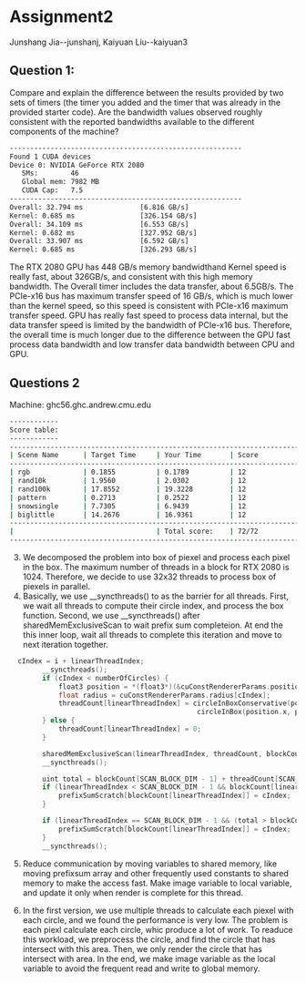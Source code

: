 # Assignment2
Junshang Jia--junshanj, Kaiyuan Liu--kaiyuan3

## Question 1:

Compare and explain the difference between the results provided by two sets of timers (the timer you added and the timer that was already in the provided starter code). Are the bandwidth values observed roughly consistent with the reported bandwidths available to the different components of the machine?
```bash
---------------------------------------------------------
Found 1 CUDA devices
Device 0: NVIDIA GeForce RTX 2080
   SMs:        46
   Global mem: 7982 MB
   CUDA Cap:   7.5
---------------------------------------------------------
Overall: 32.794 ms              [6.816 GB/s]
Kernel: 0.685 ms                [326.154 GB/s]
Overall: 34.109 ms              [6.553 GB/s]
Kernel: 0.682 ms                [327.952 GB/s]
Overall: 33.907 ms              [6.592 GB/s]
Kernel: 0.685 ms                [326.293 GB/s]

```
The RTX 2080 GPU has 448 GB/s memory bandwidthand Kernel speed is really fast, about 326GB/s, and consistent with this high memory bandwidth.
The Overall timer includes the data transfer, about 6.5GB/s. The PCIe-x16 bus has maximum transfer speed of 16 GB/s, which is much lower than the kernel speed, so this speed is consistent with PCIe-x16 maximum transfer speed. GPU has really fast speed to process data internal, but the data transfer speed is limited by the bandwidth of PCIe-x16 bus. Therefore, the overall time is much longer due to the difference between the GPU fast process data bandwidth and low transfer data bandwidth between CPU and GPU.


## Questions 2
Machine: ghc56.ghc.andrew.cmu.edu
```bash
------------
Score table:
------------
-------------------------------------------------------------------------
| Scene Name      | Target Time     | Your Time       | Score           |
-------------------------------------------------------------------------
| rgb             | 0.1855          | 0.1789          | 12              |
| rand10k         | 1.9560          | 2.0302          | 12              |
| rand100k        | 17.8552         | 19.3228         | 12              |
| pattern         | 0.2713          | 0.2522          | 12              |
| snowsingle      | 7.7305          | 6.9439          | 12              |
| biglittle       | 14.2676         | 16.9361         | 12              |
-------------------------------------------------------------------------
|                                   | Total score:    | 72/72           |
-------------------------------------------------------------------------
```
3. We decomposed the problem into box of piexel and process each pixel in the box. The maximum number of threads in a block for RTX 2080 is 1024. Therefore, we decide to use 32x32 threads to process box of piexels in parallel.
4. Basically, we use __syncthreads() to as the barrier for all threads. First, we wait all threads to compute their circle index, and process the box function. Second, we use __syncthreads() after sharedMemExclusiveScan to wait prefix sum completeion. At end the this inner loop, wait all threads to complete this iteration and move to next iteration together.
``` cpp
  cIndex = i + linearThreadIndex;
        __syncthreads();
        if (cIndex < numberOfCircles) {
            float3 position = *(float3*)(&cuConstRendererParams.position[3 * cIndex]);
            float radius = cuConstRendererParams.radius[cIndex];
            threadCount[linearThreadIndex] = circleInBoxConservative(position.x, position.y, radius, boxL, boxR, boxT, boxB) &&
                                              circleInBox(position.x, position.y, radius, boxL, boxR, boxT, boxB);
        } else {
            threadCount[linearThreadIndex] = 0;
        }

        sharedMemExclusiveScan(linearThreadIndex, threadCount, blockCount, prefixSumScratch, SCAN_BLOCK_DIM);
        __syncthreads();

        uint total = blockCount[SCAN_BLOCK_DIM - 1] + threadCount[SCAN_BLOCK_DIM - 1];
        if (linearThreadIndex < SCAN_BLOCK_DIM - 1 && blockCount[linearThreadIndex + 1] > blockCount[linearThreadIndex]) {
            prefixSumScratch[blockCount[linearThreadIndex]] = cIndex;
        }

        if (linearThreadIndex == SCAN_BLOCK_DIM - 1 && (total > blockCount[linearThreadIndex])) {
            prefixSumScratch[blockCount[linearThreadIndex]] = cIndex;
        }
        __syncthreads();

```
5. Reduce communication by moving variables to shared memory, like moving prefixsum array and other frequently used constants to shared memory to make the access fast. Make image variable to local variable, and update it only when render is complete for this thread.

6. In the first version, we use multiple threads to calculate each piexel with each circle, and we found the performance is very low. The problem is each piexl calculate each circle, whic produce a lot of work. To readuce this workload, we preprocess the circle, and find the circle that has intersect with this area. Then, we only render the circle that has intersect with area. In the end, we make image variable as the local variable to avoid the frequent read and write to global memory. 
   





